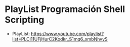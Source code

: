# PlayList Programación Shell Scripting

* PlayList: https://www.youtube.com/playlist?list=PLCl11UFjHurC2Kodkr_S1mq6_xmbNhvvS
